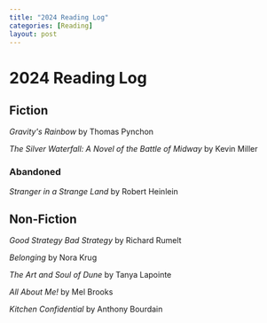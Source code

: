 ```yaml
---
title: "2024 Reading Log"
categories: [Reading]
layout: post
---
```

# 2024 Reading Log

## Fiction
_Gravity's Rainbow_ by Thomas Pynchon

_The Silver Waterfall: A Novel of the Battle of Midway_ by Kevin Miller

### Abandoned
_Stranger in a Strange Land_ by Robert Heinlein

## Non-Fiction
_Good Strategy Bad Strategy_ by Richard Rumelt

_Belonging_ by Nora Krug

_The Art and Soul of Dune_ by Tanya Lapointe

_All About Me!_ by Mel Brooks

_Kitchen Confidential_ by Anthony Bourdain
